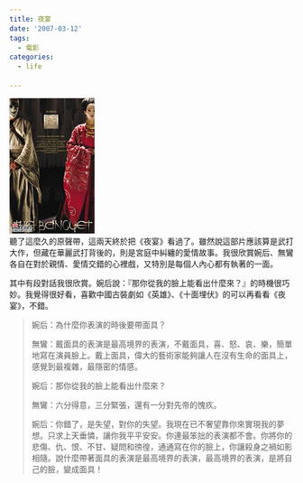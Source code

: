 ```yaml
---
title: 夜宴
date: '2007-03-12'
tags:
  - 電影
categories:
  - life

---
```

[![U105P28T3D1195987F326DT20060811091950](images/0.jpg)](http://www.flickr.com/photos/yurenju/418675233/ "Photo Sharing")  
聽了這麼久的原聲帶，這兩天終於把《夜宴》看過了。雖然說這部片應該算是武打大作，但藏在華麗武打背後的，則是宮庭中糾纏的愛情故事。我很欣賞婉后、無鸞各自在對於親情、愛情交錯的心裡戲，又特別是每個人內心都有執著的一面。  
  
其中有段對話我很欣賞。婉后說：『那你從我的臉上能看出什麼來？』的時機很巧妙。我覺得很好看，喜歡中國古裝劇如《英雄》、《十面埋伏》的可以再看看《夜宴》，不錯。  
  

> 婉后：為什麼你表演的時後要帶面具？  
>   
> 無鸞：戴面具的表演是最高境界的表演，不戴面具，喜、怒、哀、樂，簡單地寫在演員臉上。戴上面具，偉大的藝術家能夠讓人在沒有生命的面具上，感覺到最複雜，最隱密的情感。  
>   
> 婉后：那你從我的臉上能看出什麼來？  
>   
> 無鸞：六分得意，三分緊張，還有一分對先帝的愧疚。  
>   
> 婉后：你錯了，是失望，對你的失望。我現在已不奢望靠你來實現我的夢想。只求上天垂憐，讓你我平平安安。你連最笨拙的表演都不會。你將你的悲傷、仇、恨、不甘、疑問和徬徨，通通寫在你的臉上，你讓殺身之禍如影相隨。說什麼帶著面具的表演是最高境界的表演，最高境界的表演，是將自己的臉，變成面具！